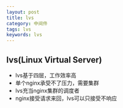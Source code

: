 ```yaml
---
layout: post
title: lvs
category: 中间件
tags: lvs
keywords: lvs
---
```

## lvs(Linux Virtual Server)
* lvs基于四层，工作效率高
* 单个nginx承受不了压力，需要集群
* lvs充当nginx集群的调度者
* nginx接受请求来回，lvs可以只接受不响应

